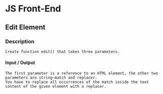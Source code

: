 # JS Front-End

## Edit Element

### Description
    Create function edit() that takes three parameters.
#### Input / Output
    The first parameter is a reference to an HTML element, the other two parameters are string–match and replacer.
    You have to replace all occurrences of the match inside the text content of the given element with a replacer.
